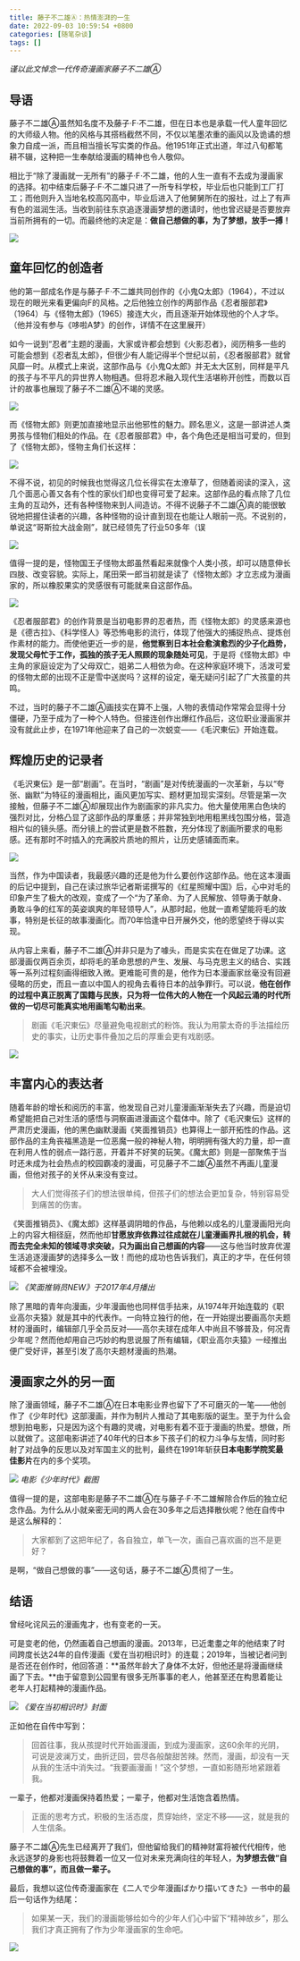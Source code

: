 ```yaml
---
title: 藤子不二雄Ⓐ：热情澎湃的一生
date: 2022-09-03 10:59:54 +0800
categories: [随笔杂谈]
tags: []
---
```



_谨以此文悼念一代传奇漫画家藤子不二雄Ⓐ_
</br>
## 导语

藤子不二雄Ⓐ虽然知名度不及藤子·F·不二雄，但在日本也是承载一代人童年回忆的大师级人物。他的风格与其搭档截然不同，不仅以笔墨浓重的画风以及诡谲的想象力自成一派，而且相当擅长写实类的作品。他1951年正式出道，年过八旬都笔耕不辍，这种把一生奉献给漫画的精神也令人敬仰。

相比于“除了漫画就一无所有”的藤子·F·不二雄，他的人生一直有不去成为漫画家的选择。初中结束后藤子·F·不二雄只进了一所专科学校，毕业后也只能到工厂打工；而他则升入当地名校高冈高中，毕业后进入了他舅舅所在的报社，过上了有声有色的滋润生活。当收到前往东京追逐漫画梦想的邀请时，他也曾迟疑是否要放弃当前所拥有的一切。而最终他的决定是：**做自己想做的事，为了梦想，放手一搏！**

![](https://pic2.zhimg.com/80/v2-b4183f1bf4e2f6b8ff9a89bc9ea76339_1440w.jpg?source=c8b7c179)

## 童年回忆的创造者

他的第一部成名作是与藤子·F·不二雄共同创作的《小鬼Q太郎》（1964），不过以现在的眼光来看更偏向F的风格。之后他独立创作的两部作品《忍者服部君》（1964）与《怪物太郎》（1965）接连大火，而且逐渐开始体现他的个人才华。（他并没有参与《哆啦A梦》的创作，详情不在这里展开）

如今一说到“忍者”主题的漫画，大家或许都会想到《火影忍者》，阅历稍多一些的可能会想到《忍者乱太郎》，但很少有人能记得半个世纪以前，《忍者服部君》就曾风靡一时。从模式上来说，这部作品与《小鬼Q太郎》并无太大区别，同样是平凡的孩子与不平凡的异世界人物相遇。但将忍术融入现代生活堪称开创性，而数以百计的故事也展现了藤子不二雄Ⓐ不竭的灵感。

![](https://pic1.zhimg.com/80/v2-b91529e7a1b215ac3240999f06f6fc45_1440w.jpg?source=c8b7c179)

而《怪物太郎》则更加直接地显示出他邪性的魅力。顾名思义，这是一部讲述人类男孩与怪物们相处的作品。在《忍者服部君》中，各个角色还是相当可爱的，但到了《怪物太郎》，怪物主角们长这样：

![](https://pic1.zhimg.com/80/v2-8052cbfe4a96b65350e41bf4ef349b35_1440w.jpg?source=c8b7c179)

不得不说，初见的时候我也觉得这几位长得实在太潦草了，但随着阅读的深入，这几个面恶心善又各有个性的家伙们却也变得可爱了起来。这部作品的看点除了几位主角的互动外，还有各种怪物来到人间造访。不得不说藤子不二雄Ⓐ真的能很敏锐地把握住读者的兴趣，各种怪物的设计直到现在也能让人眼前一亮。不说别的，单说这“哥斯拉大战金刚”，就已经领先了行业50多年（误

![](https://pic4.zhimg.com/80/v2-85b713db1ce5024ec43aba70bd6d9842_1440w.jpg?source=c8b7c179)

值得一提的是，怪物国王子怪物太郎虽然看起来就像个人类小孩，却可以随意伸长四肢、改变容貌。实际上，尾田荣一郎当初就是读了《怪物太郎》才立志成为漫画家的，所以橡胶果实的灵感很有可能就来自这部作品。

![](https://pica.zhimg.com/80/v2-24ec4a9ad655e56be0e1d2585540a365_1440w.jpg?source=c8b7c179)

《忍者服部君》的创作背景是当初电影界的忍者热，而《怪物太郎》的灵感来源也是《德古拉》、《科学怪人》等恐怖电影的流行，体现了他强大的捕捉热点、提炼创作素材的能力。而使他更近一步的是，**他觉察到日本社会愈演愈烈的少子化趋势，发现父母忙于工作，孤独的孩子无人照顾的现象随处可见**，于是将《怪物太郎》中主角的家庭设定为了父母双亡，姐弟二人相依为命。在这种家庭环境下，活泼可爱的怪物太郎的出现不正是雪中送炭吗？这样的设定，毫无疑问引起了广大孩童的共鸣。

不过，当时的藤子不二雄Ⓐ画技实在算不上强，人物的表情动作常常会显得十分僵硬，乃至于成为了一种个人特色。但接连创作出爆红作品后，这位职业漫画家并没有就此止步，在1971年他迎来了自己的一次蜕变——《毛沢東伝》开始连载。

## 辉煌历史的记录者

《毛沢東伝》是一部“剧画”。在当时，“剧画”是对传统漫画的一次革新，与以“夸张、幽默”为特征的漫画相比，画风更加写实、题材更加现实深刻。尽管是第一次接触，但藤子不二雄Ⓐ却展现出作为剧画家的非凡实力。他大量使用黑白色块的强烈对比，分格凸显了这部作品的厚重感；并非常独到地用粗黑线包围分格，营造相片似的镜头感。而分镜上的尝试更是数不胜数，充分体现了剧画所要求的电影感。还有那时不时插入的充满胶片质地的照片，让历史感铺面而来。

![](https://picx.zhimg.com/80/v2-48d0d1e0cf76cf936b65936dc7663eb3_1440w.jpg?source=c8b7c179)

当然，作为中国读者，我最感兴趣的还是他为什么要创作这部作品。他在这本漫画的后记中提到，自己在读过旅华记者斯诺撰写的《红星照耀中国》后，心中对毛的印象产生了极大的改观，变成了一个“为了革命、为了人民解放、领导勇于献身、勇敢斗争的红军的英姿飒爽的年轻领导人”，从那时起，他就一直希望能将毛的故事，特别是长征的故事漫画化。而70年恰逢中日开展外交，他的愿望终于得以实现。

从内容上来看，藤子不二雄Ⓐ并非只是为了噱头，而是实实在在做足了功课。这部漫画仅两百余页，却将毛的革命思想的产生、发展、与马克思主义的结合、实践等一系列过程刻画得细致入微。更难能可贵的是，他作为日本漫画家丝毫没有回避侵略的历史，而且一直以中国人的视角去看待日本的战争罪行。可以说，**他在创作的过程中真正脱离了国籍与民族，只为将一位伟大的人物在一个风起云涌的时代所做的一切尽可能真实地用画笔勾勒出来**。

> 剧画《毛沢東伝》尽量避免电视剧式的粉饰。我认为用蒙太奇的手法描绘历史的事实，让历史事件叠加之后的厚重会更有戏剧感。

![](https://pic1.zhimg.com/80/v2-d185d76e189fc876932bfe6745a37aa4_1440w.jpg?source=c8b7c179)

## 丰富内心的表达者

随着年龄的增长和阅历的丰富，他发现自己对儿童漫画渐渐失去了兴趣，而是迫切希望能把自己对生活的感悟与洞察画进漫画这个载体中。除了《毛沢東伝》这样的严肃历史漫画，他的黑色幽默漫画《笑面推销员》也算得上一部开拓性的作品。这部作品的主角丧福黑造是一位恶魔一般的神秘人物，明明拥有强大的力量，却一直在利用人性的弱点一路行恶，开着并不好笑的玩笑。《魔太郎》则是一部聚焦于当时还未成为社会热点的校园霸凌的漫画，可见藤子不二雄Ⓐ虽然不再画儿童漫画，但他对孩子的关怀从来没有变过。

> 大人们觉得孩子们的想法很单纯，但孩子们的想法会更加复杂，特别容易受到痛苦的伤害。

《笑面推销员》、《魔太郎》这样基调阴暗的作品，与他赖以成名的儿童漫画阳光向上的内容大相径庭，然而他却**甘愿放弃依靠过往成就在儿童漫画界扎根的机会，转而去完全未知的领域寻求突破，只为画出自己想画的内容**——这与他当时放弃优渥生活追逐漫画梦的选择多么一致！而他的成功也告诉我们，真正的才华，在任何领域都不会被埋没。

![](https://picx.zhimg.com/80/v2-daecd838ed5708378788e6a06b6fca8a_1440w.jpg?source=c8b7c179)
_《笑面推销员NEW》于2017年4月播出_

除了黑暗的青年向漫画，少年漫画他也同样信手拈来，从1974年开始连载的《职业高尔夫猿》就是其中的代表作。一向特立独行的他，在一开始提出要画高尔夫题材的漫画时，编辑部几乎全员反对——高尔夫球在成年人中尚且不够普及，何况青少年呢？然而他却用自己巧妙的构思说服了所有编辑，《职业高尔夫猿》一经推出便广受好评，甚至引发了高尔夫题材漫画的热潮。

## 漫画家之外的另一面

除了漫画领域，藤子不二雄Ⓐ在日本电影业界也留下了不可磨灭的一笔——他创作了《少年时代》这部漫画，并作为制片人推动了其电影版的诞生。至于为什么会想到拍电影，只是因为这个有趣的灵魂，对电影有着不亚于漫画的热爱。想做，所以就做了。这部电影讲述了40年代的日本乡下孩子们的权力斗争与友情，同时影射了对战争的反思以及对军国主义的批判，最终在1991年斩获**日本电影学院奖最佳影片**在内的多个奖项。

![](https://pic3.zhimg.com/80/v2-d40ba5191370a1fa31b986f7aed051cd_1440w.jpg?source=c8b7c179)
_电影《少年时代》截图_

值得一提的是，这部电影是藤子不二雄Ⓐ在与藤子·F·不二雄解除合作后的独立纪念作品。为什么从小就亲密无间的两人会在30多年之后选择散伙呢？他在自传中是这么解释的：

> 大家都到了这把年纪了，各自独立，单飞一次，画自己喜欢画的岂不是更好？

是啊，“做自己想做的事”——这句话，藤子不二雄Ⓐ贯彻了一生。

## 结语

曾经叱诧风云的漫画鬼才，也有变老的一天。

可是变老的他，仍然画着自己想画的漫画。2013年，已近耄耋之年的他结束了时间跨度长达24年的自传漫画《爱在当初相识时》的连载；2019年，当被记者问到是否还在创作时，他回答道：**虽然年龄大了身体不太好，但他还是将漫画继续画了下去。**由于留意到公园里有很多无所事事的老人，他甚至还在构思着能让老年人打起精神的漫画作品。

![](https://pica.zhimg.com/80/v2-218d934c24325d159c8b4dcbc2993905_1440w.jpg?source=c8b7c179)
_《爱在当初相识时》封面_

正如他在自传中写到：

> 回首往事，我从孩提时代开始画漫画，到成为漫画家，这60余年的光阴，可说是波澜万丈，曲折迂回，尝尽各般酸甜苦辣。然而，漫画，却没有一天从我的生活中消失过。“我要画漫画！”这个梦想，一直如影随形地紧跟着我。

一辈子，他都对漫画保持着热爱；一辈子，他都对生活饱含着热情。

> 正面的思考方式，积极的生活态度，贯穿始终，坚定不移——这，就是我的人生信条。

藤子不二雄Ⓐ先生已经离开了我们，但他留给我们的精神财富将被代代相传，他永远逐梦的身影也将鼓舞着一位又一位对未来充满向往的年轻人，**为梦想去做“自己想做的事”，而且做一辈子。**
</br>

最后，我想以这位传奇漫画家在《二人で少年漫画ばかり描いてきた》一书中的最后一句话作为结尾：

> 如果某一天，我们的漫画能够给如今的少年人们心中留下“精神故乡”，那么我们才真正拥有了作为少年漫画家的生命吧。

![](https://pic1.zhimg.com/80/v2-33f41f7f574d15799627ffcfadcf102c_1440w.jpg?source=c8b7c179)